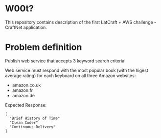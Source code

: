W00t?
==================
This repository contains description of the first LatCraft + AWS challenge - CraftNet application.

Problem definition
==========
Publish web service that accepts 3 keyword search criteria. 

Web service must respond with the most popular book (with the higest average rating) for each keyboard on all three Amazon websites:
* amazon.co.uk
* amazon.fr
* amazon.de

Expected Response:

```
[
  "Brief History of Time"
  "Clean Coder"
  "Continuous Delivery"
]
```
